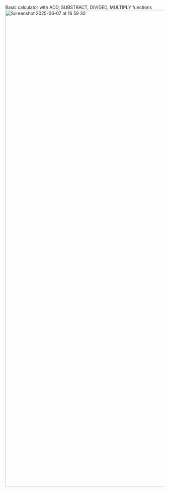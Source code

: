 Basic calculator with ADD, SUBSTRACT, DIVIDED, MULTIPLY functions
<img width="1511" alt="Screenshot 2025-06-07 at 16 59 30" src="https://github.com/user-attachments/assets/b088ba2d-57fa-4b55-86f0-4488c3f60b53" />
